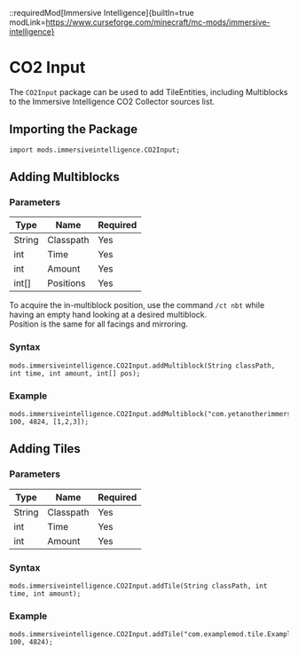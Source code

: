 ::requiredMod[Immersive Intelligence]{builtIn=true modLink=https://www.curseforge.com/minecraft/mc-mods/immersive-intelligence}

# CO2 Input

The `CO2Input` package can be used to add TileEntities, including Multiblocks to the Immersive Intelligence CO2 Collector sources list.

## Importing the Package

```zenscript
import mods.immersiveintelligence.CO2Input;
```

## Adding Multiblocks

### Parameters

| Type   | Name      | Required |
| ------ | --------- | -------- |
| String | Classpath | Yes      |
| int    | Time      | Yes      |
| int    | Amount    | Yes      |
| int[]  | Positions | Yes      |

To acquire the in-multiblock position, use the command `/ct nbt` while having an empty hand looking at a desired multiblock.  
Position is the same for all facings and mirroring.

### Syntax

```zenscript
mods.immersiveintelligence.CO2Input.addMultiblock(String classPath, int time, int amount, int[] pos);
```

### Example

```zenscript
mods.immersiveintelligence.CO2Input.addMultiblock("com.yetanotherimmersiveaddon.blocks.multiblock.ExampleMultiblock", 100, 4824, [1,2,3]);
```

## Adding Tiles
### Parameters

| Type   | Name      | Required |
| ------ | --------- | -------- |
| String | Classpath | Yes      |
| int    | Time      | Yes      |
| int    | Amount    | Yes      |

### Syntax

```zenscript
mods.immersiveintelligence.CO2Input.addTile(String classPath, int time, int amount);
```

### Example

```zenscript
mods.immersiveintelligence.CO2Input.addTile("com.examplemod.tile.ExampleTile", 100, 4824);
```